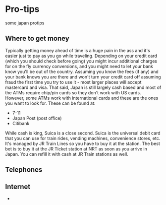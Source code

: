# Pro-tips

some japan protips

## Where to get money
Typically getting money ahead of time is a huge pain in the ass and it's easier just to pay as you go while traveling. Depending on your credit card (which you should check before going) you might incur additional charges for on the fly currency conversions, and you might need to let your bank know you'll be out of the country. Assuming you know the fees (if any) and your bank knows you are there and won't turn your credit card off assuming fraud the first time you try to use it - most larger places will accept mastercard and visa. That said, Japan is still largely cash based and most of the ATMs require chip/pin cards so they don't work with US cards. However, some ATMs work with international cards and these are the ones you want to look for. These can be found at:
- 7-11
- Japan Post (post office)
- Citibank

While cash is king, Suica is a close second. Suica is the universal debit card that you can use for train rides, vending machines, convenience stores, etc. It's managed by JR Train Lines so you have to buy it at the station. The best bet is to buy it at the JR Ticket station at NRT as soon as you arrive in Japan. You can refill it with cash at JR Train stations as well.


## Telephones


## Internet
- 